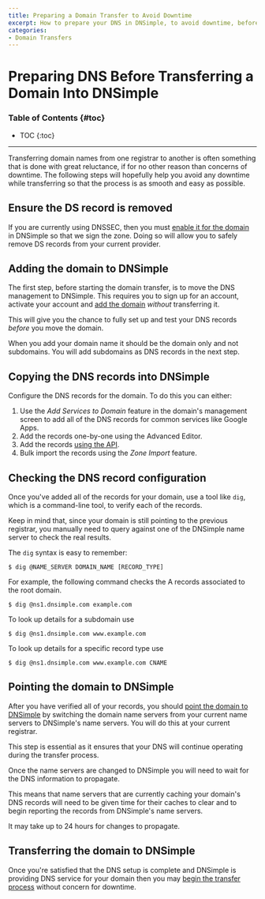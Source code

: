 ```yaml
---
title: Preparing a Domain Transfer to Avoid Downtime
excerpt: How to prepare your DNS in DNSimple, to avoid downtime, before transferring your domain registration.
categories:
- Domain Transfers
---
```


# Preparing DNS Before Transferring a Domain Into DNSimple

### Table of Contents {#toc}

* TOC
{:toc}

---

Transferring domain names from one registrar to another is often something that is done with great reluctance, if for no other reason than concerns of downtime. The following steps will hopefully help you avoid any downtime while transferring so that the process is as smooth and easy as possible.

## Ensure the DS record is removed

If you are currently using DNSSEC, then you must [enable it for the domain](/articles/dnssec/#enabling-dnssec) in DNSimple so that we sign the zone. Doing so will allow you to safely remove DS records from your current provider.

## Adding the domain to DNSimple

The first step, before starting the domain transfer, is to move the DNS management to DNSimple. This requires you to sign up for an account, activate your account and [add the domain](/articles/adding-domain) *without* transferring it.

This will give you the chance to fully set up and test your DNS records *before* you move the domain.

<note>
When you add your domain name it should be the domain only and not subdomains. You will add subdomains as DNS records in the next step.
</note>


## Copying the DNS records into DNSimple

Configure the DNS records for the domain. To do this you can either:

1. Use the *Add Services to Domain* feature in the domain's management screen to add all of the DNS records for common services like Google Apps.
1. Add the records one-by-one using the Advanced Editor.
1. Add the records [using the API](https://developer.dnsimple.com/).
1. Bulk import the records using the *Zone Import* feature.


## Checking the DNS record configuration

Once you've added all of the records for your domain, use a tool like `dig`, which is a command-line tool, to verify each of the records.

Keep in mind that, since your domain is still pointing to the previous registrar, you manually need to query against one of the DNSimple name server to check the real results.

The `dig` syntax is easy to remember:

```
$ dig @NAME_SERVER DOMAIN_NAME [RECORD_TYPE]
```

For example, the following command checks the A records associated to the root domain.

```
$ dig @ns1.dnsimple.com example.com
```

To look up details for a subdomain use

```
$ dig @ns1.dnsimple.com www.example.com
```

To look up details for a specific record type use

```
$ dig @ns1.dnsimple.com www.example.com CNAME
```


## Pointing the domain to DNSimple

After you have verified all of your records, you should [point the domain to DNSimple](/articles/delegating-dnsimple-hosted) by switching the domain name servers from your current name servers to DNSimple's name servers. You will do this at your current registrar.

<warning>
This step is essential as it ensures that your DNS will continue operating during the transfer process.
</warning>

Once the name servers are changed to DNSimple you will need to wait for the DNS information to propagate.

This means that name servers that are currently caching your domain's DNS records will need to be given time for their caches to clear and to begin reporting the records from DNSimple's name servers.

<info>
It may take up to 24 hours for changes to propagate.
</info>


## Transferring the domain to DNSimple

Once you're satisfied that the DNS setup is complete and DNSimple is providing DNS service for your domain then you may [begin the transfer process](/articles/transferring-domain) without concern for downtime.
